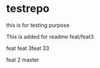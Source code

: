 # testrepo
this is for testing purpose

This is added for readme
feat/feat3

feat feat 3feat 33

feat 2
master
